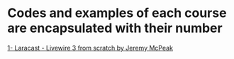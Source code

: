 # Codes and examples of each course are encapsulated with their number

<a href="https://laracasts.com/series/livewire-3-from-scratch" target="_blank">
1- Laracast - Livewire 3 from scratch by Jeremy McPeak
</a>